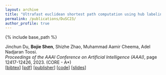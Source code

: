 ```yaml
---
layout: archive
title: "Ultrafast euclidean shortest path computation using hub labeling"
permalink: /publications/DuSC23/
author_profile: true
---
```


{% include base_path %}

Jinchun Du, **Bojie Shen**, Shizhe Zhao, Muhammad Aamir Cheema, Adel Nadjaran Toosi.            
<i>Proceedings of the AAAI Conference on Artificial Intelligence (AAAI)</i>, page 12417-12426, 2023. (CORE - A*)      
[<a href="javascript:void(0)" onclick="(function(target, id) { if ($('#' + id).css('display') == 'block') { $('#' + id).hide('fast'); $(target).text('bibtex') } else { $('#' + id).show('fast'); $(target).text('bibtex▲') } })(this, 'bibtex-DuSC23');">bibtex</a>]
[[pdf](https://bshen95.github.io/bojieshen.me/files/DuSC23.pdf)]
[[publisher](https://ojs.aaai.org/index.php/AAAI/article/view/26463)]
[[code](https://github.com/goldi1027/EHL)]
[[slides](https://bshen95.github.io/bojieshen.me/files//AAAI-Goldi.pdf)]
<div id="bibtex-DuSC23" style="display:none">
@inproceedings{DBLP:conf/aaai/DuSC23,
  author       = {Jinchun Du and
                  Bojie Shen and
                  Muhammad Aamir Cheema},
  editor       = {Brian Williams and
                  Yiling Chen and
                  Jennifer Neville},
  title        = {Ultrafast Euclidean Shortest Path Computation Using Hub Labeling},
  booktitle    = {Thirty-Seventh {AAAI} Conference on Artificial Intelligence, {AAAI}
                  2023, Thirty-Fifth Conference on Innovative Applications of Artificial
                  Intelligence, {IAAI} 2023, Thirteenth Symposium on Educational Advances
                  in Artificial Intelligence, {EAAI} 2023, Washington, DC, USA, February
                  7-14, 2023},
  pages        = {12417--12426},
  publisher    = {AAAI Press},
  year         = {2023},
  url          = {https://doi.org/10.1609/aaai.v37i10.26463},
  doi          = {10.1609/AAAI.V37I10.26463},
  timestamp    = {Mon, 05 Feb 2024 20:26:59 +0100},
  biburl       = {https://dblp.org/rec/conf/aaai/DuSC23.bib},
  bibsource    = {dblp computer science bibliography, https://dblp.org}
}

